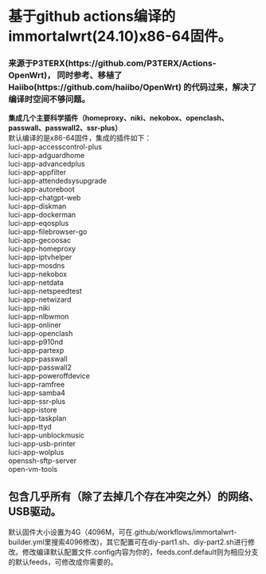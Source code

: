 <h1>基于github actions编译的immortalwrt(24.10)x86-64固件。</h1>
<h3>来源于P3TERX(https://github.com/P3TERX/Actions-OpenWrt)， 同时参考、移植了Haiibo(https://github.com/haiibo/OpenWrt) 的代码过来，解决了编译时空间不够问题。</h3>
<strong>集成几个主要科学插件（homeproxy、niki、nekobox、openclash、passwall、passwall2、ssr-plus）</strong>
<div>默认编译的是x86-64固件，集成的插件如下：</div>
luci-app-accesscontrol-plus<br/>
luci-app-adguardhome<br/>
luci-app-advancedplus <br/>
luci-app-appfilter<br/>
luci-app-attendedsysupgrade<br/>
luci-app-autoreboot<br/>
luci-app-chatgpt-web<br/>
luci-app-diskman<br/>
luci-app-dockerman<br/>
luci-app-eqosplus<br/>
luci-app-filebrowser-go<br/>
luci-app-gecoosac<br/>
luci-app-homeproxy<br/>
luci-app-iptvhelper<br/>
luci-app-mosdns<br/>
luci-app-nekobox<br/>
luci-app-netdata<br/>
luci-app-netspeedtest<br/>
luci-app-netwizard<br/>
luci-app-niki<br/>
luci-app-nlbwmon<br/>
luci-app-onliner<br/>
luci-app-openclash<br/>
luci-app-p910nd<br/>
luci-app-partexp<br/>
luci-app-passwall<br/>
luci-app-passwall2<br/>
luci-app-poweroffdevice<br/>
luci-app-ramfree<br/>
luci-app-samba4<br/>
luci-app-ssr-plus<br/>
luci-app-istore<br/>
luci-app-taskplan<br/>
luci-app-ttyd<br/>
luci-app-unblockmusic<br/>
luci-app-usb-printer<br/>
luci-app-wolplus<br/>
openssh-sftp-server<br/>
open-vm-tools<br/>

<h2>包含几乎所有（除了去掉几个存在冲突之外）的网络、USB驱动。</h2>

<div>默认固件大小设置为4G（4096M，可在.github/workflows/immortalwrt-builder.yml里搜索4096修改)，其它配置可在diy-part1.sh、diy-part2.sh进行修改。修改编译默认配置文件.config内容为你的，feeds.conf.default则为相应分支的默认feeds，可修改成你需要的。</div>
